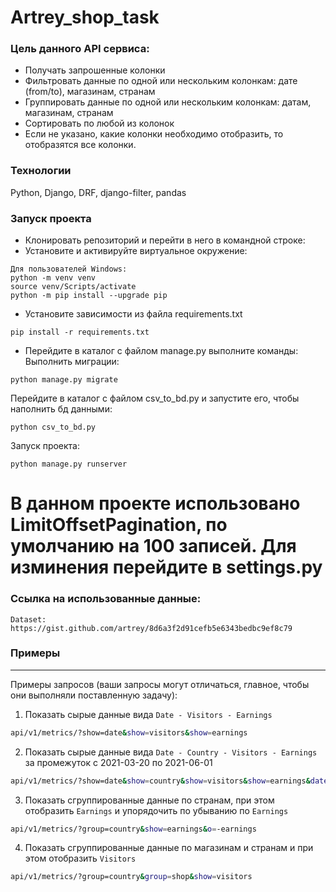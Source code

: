 # Artrey_shop_task

### Цель данного API сервиса:
- Получать запрошенные колонки
- Фильтровать данные по одной или нескольким колонкам: дате (from/to), магазинам, странам
- Группировать данные по одной или нескольким колонкам: датам, магазинам, странам
- Сортировать по любой из колонок
- Если не указано, какие колонки необходимо отобразить, то отобразятся все колонки.

### Технологии
Python, Django, DRF, django-filter, pandas

### Запуск проекта
- Клонировать репозиторий и перейти в него в командной строке:
- Установите и активируйте виртуальное окружение:
```
Для пользователей Windows:
python -m venv venv
source venv/Scripts/activate
python -m pip install --upgrade pip
```
- Установите зависимости из файла requirements.txt
```
pip install -r requirements.txt
```
- Перейдите в каталог с файлом manage.py выполните команды:
Выполнить миграции:
```
python manage.py migrate
```
Перейдите в каталог с файлом csv_to_bd.py и запустите его, чтобы наполнить бд данными:
```
python csv_to_bd.py
```
Запуск проекта:
```
python manage.py runserver
```
# В данном проекте использовано LimitOffsetPagination, по умолчанию на 100 записей. Для изминения перейдите в settings.py

### Ссылка на использованные данные:
```
Dataset: https://gist.github.com/artrey/8d6a3f2d91cefb5e6343bedbc9ef8c79
```
### Примеры
---
Примеры запросов (ваши запросы могут отличаться, главное, чтобы они выполняли поставленную задачу):

1. Показать сырые данные вида `Date - Visitors - Earnings`
```bash
api/v1/metrics/?show=date&show=visitors&show=earnings
```
2. Показать сырые данные вида `Date - Country - Visitors - Earnings` за промежуток с 2021-03-20 по 2021-06-01
```bash
api/v1/metrics/?show=date&show=country&show=visitors&show=earnings&date_from=2021-03-20&date_to=2021-06-01
```
3. Показать сгруппированные данные по странам, при этом отобразить `Earnings` и упорядочить по убыванию по `Earnings`
```bash
api/v1/metrics/?group=country&show=earnings&o=-earnings
```
4. Показать сгруппированные данные по магазинам и странам и при этом отобразить `Visitors`
```bash
api/v1/metrics/?group=country&group=shop&show=visitors
```
